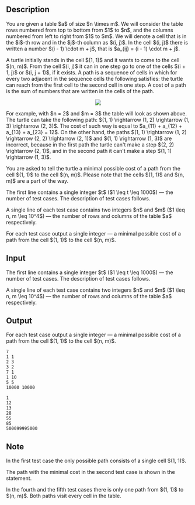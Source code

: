 ## Description

<div><p>You are given a table $a$ of size $n \times m$. We will consider the table rows numbered from top to bottom from $1$ to $n$, and the columns numbered from left to right from $1$ to $m$. We will denote a cell that is in the $i$-th row and in the $j$-th column as $(i, j)$. In the cell $(i, j)$ there is written a number $(i - 1) \cdot m + j$, that is $a_{ij} = (i - 1) \cdot m + j$.</p><p>A turtle initially stands in the cell $(1, 1)$ and it wants to come to the cell $(n, m)$. From the cell $(i, j)$ it can in one step go to one of the cells $(i + 1, j)$ or $(i, j + 1)$, if it exists. A path is a sequence of cells in which for every two adjacent in the sequence cells the following satisfies: the turtle can reach from the first cell to the second cell in one step. A cost of a path is the sum of numbers that are written in the cells of the path.</p><center> <img class="tex-graphics" src="file://xynDNdX5.png" style="max-width: 100.0%;max-height: 100.0%;"> </center><p>For example, with $n = 2$ and $m = 3$ the table will look as shown above. The turtle can take the following path: $(1, 1) \rightarrow (1, 2) \rightarrow (1, 3) \rightarrow (2, 3)$. The cost of such way is equal to $a_{11} + a_{12} + a_{13} + a_{23} = 12$. On the other hand, the paths $(1, 1) \rightarrow (1, 2) \rightarrow (2, 2) \rightarrow (2, 1)$ and $(1, 1) \rightarrow (1, 3)$ are incorrect, because in the first path the turtle can't make a step $(2, 2) \rightarrow (2, 1)$, and in the second path it can't make a step $(1, 1) \rightarrow (1, 3)$.</p><p>You are asked to tell the turtle a minimal possible cost of a path from the cell $(1, 1)$ to the cell $(n, m)$. Please note that the cells $(1, 1)$ and $(n, m)$ are a part of the way.</p></div><div class="input-specification"><p>The first line contains a single integer $t$ ($1 \leq t \leq 1000$) — the number of test cases. The description of test cases follows.</p><p>A single line of each test case contains two integers $n$ and $m$ ($1 \leq n, m \leq 10^4$) — the number of rows and columns of the table $a$ respectively.</p></div><div class="output-specification"><p>For each test case output a single integer — a minimal possible cost of a path from the cell $(1, 1)$ to the cell $(n, m)$.</p></div>

## Input

<p>The first line contains a single integer $t$ ($1 \leq t \leq 1000$) — the number of test cases. The description of test cases follows.</p><p>A single line of each test case contains two integers $n$ and $m$ ($1 \leq n, m \leq 10^4$) — the number of rows and columns of the table $a$ respectively.</p>

## Output

<p>For each test case output a single integer — a minimal possible cost of a path from the cell $(1, 1)$ to the cell $(n, m)$.</p>





```input1|2,4,6,8
7
1 1
2 3
3 2
7 1
1 10
5 5
10000 10000
```




```output1
1
12
13
28
55
85
500099995000
```



## Note

<p>In the first test case the only possible path consists of a single cell $(1, 1)$.</p><p>The path with the minimal cost in the second test case is shown in the statement.</p><p>In the fourth and the fifth test cases there is only one path from $(1, 1)$ to $(n, m)$. Both paths visit every cell in the table. </p>
